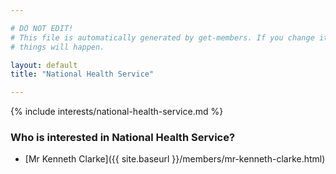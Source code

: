 ```yaml
---

# DO NOT EDIT!
# This file is automatically generated by get-members. If you change it, bad
# things will happen.

layout: default
title: "National Health Service"

---
```


{% include interests/national-health-service.md %}

### Who is interested in National Health Service?


* [Mr Kenneth Clarke]({{ site.baseurl }}/members/mr-kenneth-clarke.html)
